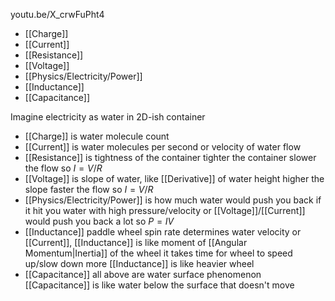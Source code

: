 youtu.be/X_crwFuPht4
- [[Charge]]
- [[Current]]
- [[Resistance]]
- [[Voltage]]
- [[Physics/Electricity/Power]]
- [[Inductance]]
- [[Capacitance]]

Imagine electricity as water in 2D-ish container
- [[Charge]] is water molecule count
- [[Current]] is water molecules per second or velocity of water flow
- [[Resistance]] is tightness of the container
  tighter the container slower the flow so $I=V/R$
- [[Voltage]] is slope of water, like [[Derivative]] of water height
  higher the slope faster the flow so $I=V/R$
- [[Physics/Electricity/Power]] is how much water would push you back if it hit you
  water with high pressure/velocity or [[Voltage]]/[[Current]]
  would push you back a lot so $P=IV$
- [[Inductance]] paddle wheel spin rate determines water velocity
  or [[Current]], [[Inductance]] is like moment of [[Angular Momentum|Inertia]] of the wheel
  it takes time for wheel to speed up/slow down
  more [[Inductance]] is like heavier wheel
- [[Capacitance]] all above are water surface phenomenon
  [[Capacitance]] is like water below the surface that doesn't move
